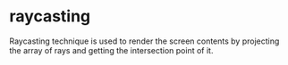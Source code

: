 # raycasting
Raycasting technique is used to render the screen contents by projecting the array of rays and getting the intersection point of it.
